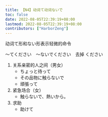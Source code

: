 ```yaml
---
title: 【N4】动词て动词ないで
toc: false
date: 2022-08-05T22:39:19+08:00
lastmod: 2022-08-05T22:39:19+08:00
contributors: ["HarborZeng"]
---
```


动词て形和ない形表示轻微的命令

～てください　～ないでください　去掉 ください

1. 关系亲密的人之间（男女）
   - ちょっと待って
   - その品物に触らないで
   - 頑張って
2. 紧急场合（女）
   - 触らないで、熱いから。
3. 求助
   - 助けて


